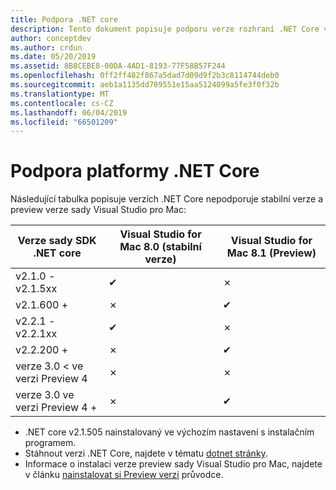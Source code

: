 ```yaml
---
title: Podpora .NET core
description: Tento dokument popisuje podporu verze rozhraní .NET Core v sadě Visual Studio pro Mac
author: conceptdev
ms.author: crdun
ms.date: 05/20/2019
ms.assetid: 8B8CEBE8-00DA-4AD1-8193-77F58B57F244
ms.openlocfilehash: 0ff2ff482f867a5dad7d09d9f2b3c8114744deb0
ms.sourcegitcommit: aeb1a1135dd789551e15aa5124099a5fe3f0f32b
ms.translationtype: MT
ms.contentlocale: cs-CZ
ms.lasthandoff: 06/04/2019
ms.locfileid: "66501209"
---
```

# <a name="net-core-support"></a>Podpora platformy .NET Core

Následující tabulka popisuje verzích .NET Core nepodporuje stabilní verze a preview verze sady Visual Studio pro Mac:

Verze sady SDK .NET core  |Visual Studio for Mac 8.0 (stabilní verze)  |Visual Studio for Mac 8.1 (Preview)  |
|---------|---------|---------|
|v2.1.0 - v2.1.5xx    |✔|✗|
|v2.1.600 +     |✗|✔︎|
|v2.2.1 - v2.2.1xx|✔︎|✗|
|v2.2.200 + |✗| ✔︎ |
|verze 3.0 < ve verzi Preview 4 |✗|✗|
|verze 3.0 ve verzi Preview 4 + |✗|✔︎ |

* .NET core v2.1.505 nainstalovaný ve výchozím nastavení s instalačním programem.
* Stáhnout verzi .NET Core, najdete v tématu [dotnet stránky](https://dotnet.microsoft.com/download/dotnet-core).
* Informace o instalaci verze preview sady Visual Studio pro Mac, najdete v článku [nainstalovat si Preview verzi](https://docs.microsoft.com/visualstudio/mac/install-preview) průvodce.
